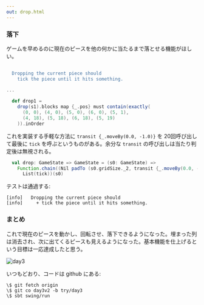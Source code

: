 ```yaml
---
out: drop.html
---
```


### 落下

ゲームを早めるのに現在のピースを他の何かに当たるまで落とせる機能がほしい。

```scala
                                                                              s2"""
  Dropping the current piece should
    tick the piece until it hits something.                                   \$drop1
                                                                              """
...

  def drop1 =
    drop(s1).blocks map {_.pos} must contain(exactly(
      (0, 0), (4, 0), (5, 0), (6, 0), (5, 1),
      (4, 18), (5, 18), (6, 18), (5, 19)
    )).inOrder
```

これを実装する手軽な方法に `transit {_.moveBy(0.0, -1.0)}` を 20回呼び出して最後に `tick` を呼ぶというものがある。余分な `transit` の呼び出しは当たり判定後は無視される。

```scala
  val drop: GameState => GameState = (s0: GameState) =>
    Function.chain((Nil padTo (s0.gridSize._2, transit {_.moveBy(0.0, -1.0)})) ++
      List(tick))(s0)
```

テストは通過する:

```
[info]   Dropping the current piece should
[info]     + tick the piece until it hits something.
```

### まとめ

これで現在のピースを動かし、回転させ、落下できるようになった。埋まった列は消去され、次に出てくるピースも見えるようになった。基本機能を仕上げるという目標は一応達成したと思う。

![day3](../files/tetrix-in-scala-day3.png)

いつもどおり、コードは github にある:

```
\$ git fetch origin
\$ git co day3v2 -b try/day3
\$ sbt swing/run
```
